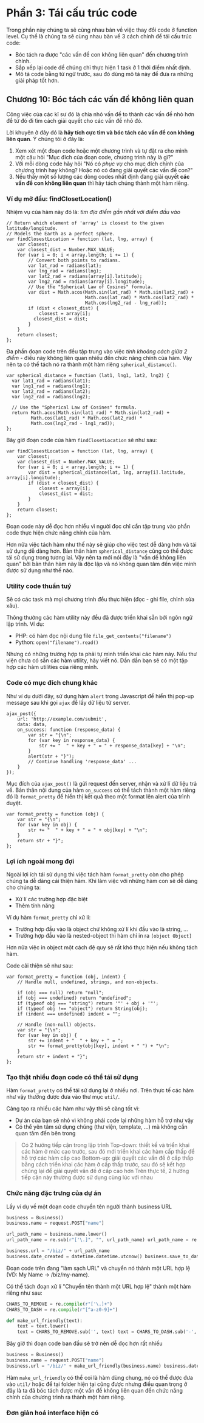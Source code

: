 # Phần 3: Tái cấu trúc code

Trong phần này chúng ta sẽ cùng nhau bàn về việc thay đổi code ở function level.
Cụ thể là chúng ta sẽ cùng nhau bàn về 3 cách chính để tái cấu trúc code:
- Bóc tách ra được "các vấn đề con không liên quan" đến chương trình chính.
- Sắp xếp lại code để chúng chỉ thực hiện 1 task ở 1 thời điểm nhất định.
- Mô tả code bằng từ ngữ trước, sau đó dùng mô tả này để đưa ra những giải pháp tốt hơn.

## Chương 10: Bóc tách các vấn đề không liên quan

Công việc của các kĩ sư đó là chia nhỏ vấn đề to thành các vấn đề nhỏ hơn để từ đó đi tìm cách giải quyết cho các vấn đề nhỏ đó.

Lời khuyên ở đây đó là **hãy tích cực tìm và bóc tách các vấn đề con không liên quan**. Ý chúng tôi ở đây là:
1. Xem xét một đoạn code hoặc một chương trình và tự đặt ra cho mình một câu hỏi "Mục đích của đoạn code, chương trình này là gì?"
2. Vỡi mỗi dòng code hãy hỏi "Nó có *phục vụ* cho mục đích chính của chương trình hay không? Hoặc nó có đang giải quyết các vấn đề con?"
3. Nếu thấy một số lượng các dòng codes nhất định đang giải quyết **các vấn đề con không liên quan** thì hãy tách chúng thành một hàm riêng.

### Ví dụ mở đầu: findClosetLocation()

Nhiệm vụ của hàm này đó là: *tìm địa điểm gần nhất với điểm đầu vào*


```JS
// Return which element of 'array' is closest to the given latitude/longitude.
// Models the Earth as a perfect sphere.
var findClosestLocation = function (lat, lng, array) {
    var closest;
    var closest_dist = Number.MAX_VALUE;
    for (var i = 0; i < array.length; i += 1) {
        // Convert both points to radians.
        var lat_rad = radians(lat);
        var lng_rad = radians(lng);
        var lat2_rad = radians(array[i].latitude);
        var lng2_rad = radians(array[i].longitude);
        // Use the "Spherical Law of Cosines" formula.
        var dist = Math.acos(Math.sin(lat_rad) * Math.sin(lat2_rad) +
                             Math.cos(lat_rad) * Math.cos(lat2_rad) *
                             Math.cos(lng2_rad - lng_rad));
        if (dist < closest_dist) {
            closest = array[i];
          closest_dist = dist;
        }
    }
    return closest;
};
```

Đa phần đoạn code trên đều tập trung vào việc *tính khoảng cách giữa 2 điểm* - điều này không liên quan nhiều đến chức năng chính của hàm. Vậy nên ta có thể tách nó ra thành một hàm riêng `spherical_distance()`.

```JS
var spherical_distance = function (lat1, lng1, lat2, lng2) {
  var lat1_rad = radians(lat1);
  var lng1_rad = radians(lng1);
  var lat2_rad = radians(lat2);
  var lng2_rad = radians(lng2);
  
  // Use the "Spherical Law of Cosines" formula.
  return Math.acos(Math.sin(lat1_rad) * Math.sin(lat2_rad) +
         Math.cos(lat1_rad) * Math.cos(lat2_rad) *
         Math.cos(lng2_rad - lng1_rad));
};
```

Bây giờ đoạn code của hàm `findClosetLocation` sẽ như sau:

```JS
var findClosestLocation = function (lat, lng, array) {
    var closest;
    var closest_dist = Number.MAX_VALUE;
    for (var i = 0; i < array.length; i += 1) {
        var dist = spherical_distance(lat, lng, array[i].latitude, array[i].longitude);
        if (dist < closest_dist) {
            closest = array[i];
            closest_dist = dist;
        }
    }
    return closest;
};
```

Đoạn code này dễ đọc hơn nhiều vì người đọc chỉ cần tập trung vào phần code thực hiện chức năng chính của hàm.

Hơn nữa việc tách hàm như thế này sẽ giúp cho việc test dễ dàng hơn và tái sử dụng dễ dàng hơn. Bản thân hàm `spherical_distance` cũng có thể được tái sử dụng trong tương lai. Vậy nên ta mới nói đây là "vấn dề không liên quan" bởi bản thân hàm này là độc lập và nó không quan tâm đến việc mình được sử dụng như thế nào.

### Utility code thuần tuý

Sẽ có các task mà mọi chương trình đều thực hiện (đọc - ghi file, chỉnh sửa xâu).

Thông thường các hàm utility này đều đã được triển khai sẵn bởi ngôn ngữ lập trình. Ví dụ:
- PHP: có hàm đọc nội dung file `file_get_contents("filename")`
- Python: `open("filename").read()`

Nhưng có những trường hợp ta phải tự mình triển khai các hàm này. Nếu thư viện chưa có sẵn các hàm utility, hãy viết nó. Dần dần bạn sẽ có một tập hợp các hàm utilities của riêng mình.

### Code có mục đích chung khác

Như ví dụ dưới đây, sử dụng hàm `alert` trong Javascript để hiển thị pop-up message sau khi gọi `ajax` để lấy dữ liệu từ server.

```JS
ajax_post({
    url: 'http://example.com/submit',
    data: data,
    on_success: function (response_data) {
        var str = "{\n";
        for (var key in response_data) {
            str += "  " + key + " = " + response_data[key] + "\n";
        }
        alert(str + "}");
        // Continue handling 'response_data' ...
    }
});
```

Mục đích của `ajax_post()` là gửi request đến server, nhận và xử lí dữ liệu trả về. Bản thân nội dung của hàm `on_success` có thể tách thành một hàm riêng đó là `format_pretty` để hiển thị kết quả theo một format lên alert của trình duyệt.

```JS
var format_pretty = function (obj) {
    var str = "{\n";
    for (var key in obj) {
        str += "  " + key + " = " + obj[key] + "\n";
    }
    return str + "}";
};
```

### Lợi ích ngoài mong đợi

Ngoài lợi ích tái sử dụng thì việc tách hàm `format_pretty` còn cho phép chúng ta dễ dàng cải thiện hàm. Khi làm việc với những hàm con sẽ dễ dàng cho chúng ta:
- Xử lí các trường hợp đặc biệt
- Thêm tính năng

Ví dụ hàm `format_pretty` chỉ xử lí:
- Trường hợp đầu vào là object chứ không xử lí khi đầu vào là string, ...
- Trường hợp đầu vào là nested-object thì hàm chỉ in ra `[object Object]`

Hơn nữa việc in object một cách đệ quy sẽ rất khó thực hiện nếu không tách hàm.

Code cải thiện sẽ như sau:

```JS
var format_pretty = function (obj, indent) {
    // Handle null, undefined, strings, and non-objects.

    if (obj === null) return "null";
    if (obj === undefined) return "undefined";
    if (typeof obj === "string") return '"' + obj + '"';
    if (typeof obj !== "object") return String(obj);
    if (indent === undefined) indent = "";

    // Handle (non-null) objects.
    var str = "{\n";
    for (var key in obj) {
        str += indent + "  " + key + " = ";
        str += format_pretty(obj[key], indent + " ") + "\n";
    }
    return str + indent + "}";
};
```

### Tạo thật nhiều đoạn code có thể tái sử dụng

Hàm `format_pretty` có thể tái sử dụng lại ở nhiều nơi. Trên thực tế các hàm như vậy thường được đưa vào thư mục `util/`.

Càng tạo ra nhiều các hàm như vậy thì sẽ càng tốt vì:
- Dự án của bạn sẽ nhỏ vì không phải code lại những hàm hỗ trợ như vậy
- Có thể yên tâm sử dụng chúng (thư viện, template, ...) mà không cần quan tâm đến bên trong

> Có 2 hướng tiếp cận trong lập trình
> Top-down: thiết kế và triển khai các hàm ở mức cao trước, sau đó mới triển khai các hàm cấp thấp để hỗ trợ các hàm cấp cao
> Bottom-up: giải quyết các vấn đề ở cấp thấp bằng cách triển khai các hàm ở cấp thấp trước, sau đó sẽ kết hợp chúng lại để giải quyết vấn đề ở cấp cao hơn
> Trên thực tế, 2 hướng tiếp cận này thường được sử dụng cùng lúc với nhau

### Chức năng đặc trưng của dự án

Lấy ví dụ về một đoạn code chuyển tên người thành business URL

```Python
business = Business()
business.name = request.POST["name"]

url_path_name = business.name.lower()
url_path_name = re.sub(r"['\.]", "", url_path_name) url_path_name = re.sub(r"[^a-z0-9]+", "-", url_path_name) url_path_name = url_path_name.strip("-")

business.url = "/biz/" + url_path_name
business.date_created = datetime.datetime.utcnow() business.save_to_database()
```

Đoạn code trên đang "làm sạch URL" và chuyển nó thành một URL hợp lệ (VD: My Name -> /biz/my-name).

Có thể tách đoạn xử lí "Chuyển tên thành một URL hợp lệ" thành một hàm riêng như sau:

```Python
CHARS_TO_REMOVE = re.compile(r"['\.]+")
CHARS_TO_DASH = re.compile(r"[^a-z0-9]+")

def make_url_friendly(text):
    text = text.lower()
    text = CHARS_TO_REMOVE.sub('', text) text = CHARS_TO_DASH.sub('-', text) return text.strip("-")
```

Bây giờ thì đoạn code ban đầu sẽ trở nên dễ đọc hơn rất nhiều

```Python
business = Business()
business.name = request.POST["name"]
business.url = "/biz/" + make_url_friendly(business.name) business.date_created = datetime.datetime.utcnow() business.save_to_database()
```

Hàm `make_url_friendly` có thể coi là hàm dùng chung, nó có thể được đưa vào `util/` hoặc để tại folder hiện tại cũng được nhưng điều quan trọng ở đây là ta đã bóc tách được một vấn đề không liên quan đến chức năng chính của chương trình ra thành một hàm riêng.

### Đơn giản hoá interface hiện có


